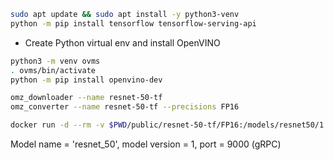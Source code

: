 ```sh
sudo apt update && sudo apt install -y python3-venv
python -m pip install tensorflow tensorflow-serving-api
```
- Create Python virtual env and install OpenVINO
```sh
python3 -m venv ovms
. ovms/bin/activate
python -m pip install openvino-dev
```
```sh
omz_downloader --name resnet-50-tf
omz_converter --name resnet-50-tf --precisions FP16
```

```sh
docker run -d --rm -v $PWD/public/resnet-50-tf/FP16:/models/resnet50/1 -p 9000:9000 openvino/model_server:latest --model_path /models/resnet50 --model_name resnet_50 --port 9000
```

Model name = 'resnet_50', model version = 1, port = 9000 (gRPC)

